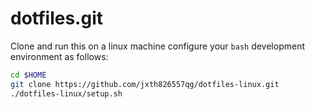 dotfiles.git
============
Clone and run this on a linux machine
configure your `bash` development environment as follows:

```sh
cd $HOME
git clone https://github.com/jxth826557qg/dotfiles-linux.git
./dotfiles-linux/setup.sh
```

